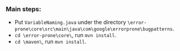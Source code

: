 ### Main steps:
- Put `VariableNaming.java` under the directory `\error-prone\core\src\main\java\com\google\errorprone\bugpatterns`.
- `cd \error-prone\core\`, run `mvn install`.
- `cd \maven\`, run `mvn install`.
